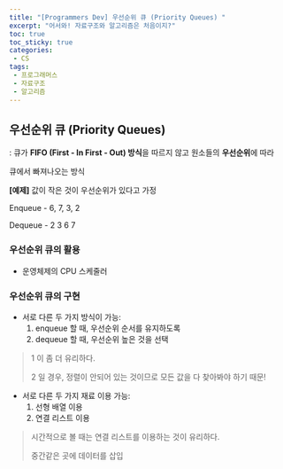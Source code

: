 ```yaml
---
title: "[Programmers Dev] 우선순위 큐 (Priority Queues) "
excerpt: "어서와! 자료구조와 알고리즘은 처음이지?"
toc: true
toc_sticky: true
categories:
 - CS
tags:
 - 프로그래머스
 - 자료구조
 - 알고리즘
---
```


## 우선순위 큐 (Priority Queues)

: 큐가 **FIFO (First - In First - Out) 방식**을 따르지 않고 원소들의 **우선순위**에 따라

  큐에서 빠져나오는 방식

**[예제]** 값이 작은 것이 우선순위가 있다고 가정

Enqueue - 6, 7, 3, 2

Dequeue - 2 3 6 7



### 우선순위 큐의 활용

- 운영체제의 CPU 스케줄러

### 우선순위 큐의 구현

- 서로 다른 두 가지 방식이 가능:
  1. enqueue 할 때, 우선순위 순서를 유지하도록
  2. dequeue 할 때, 우선순위 높은 것을 선택

> 1 이 좀 더 유리하다.
>
> 2 일 경우, 정렬이 안되어 있는 것이므로 모든 값을 다 찾아봐야 하기 때문!

- 서로 다른 두 가지 재료 이용 가능:
  1. 선형 배열 이용
  2. 연결 리스트 이용

> 시간적으로 볼 때는 연결 리스트를 이용하는 것이 유리하다.
>
> 중간같은 곳에 데이터를 삽입